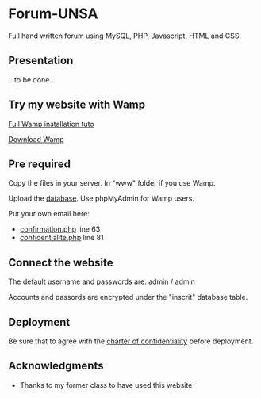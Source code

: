 # Forum-UNSA

Full hand written forum using MySQL, PHP, Javascript, HTML and CSS.

## Presentation

...to be done...

## Try my website with Wamp

[Full Wamp installation tuto](https://craym.eu/tutoriels/developpement/site_local_avec_wamp.html)

[Download Wamp](http://www.wampserver.com/download.php)

## Pre required

Copy the files in your server. In "www" folder if you use Wamp.

Upload the [database](/data/forum-unsa.sql). Use phpMyAdmin for Wamp users.

Put your own email here:
- [confirmation.php](/confirmation.php) line 63
- [confidentialite.php](/confidentialite.php) line 81

## Connect the website

The default username and passwords are:
admin / admin

Accounts and passords are encrypted under the "inscrit" database table.

## Deployment

Be sure that to agree with the [charter of confidentiality](/confidentialite.php) before deployment.

## Acknowledgments

* Thanks to my former class to have used this website
